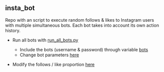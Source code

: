 insta_bot
---------

Repo with an script to execute random follows & likes to Instagram users with multiple simultaneous bots.
Each bot takes into account its own action history.

* Run all bots with [run_all_bots.py](https://github.com/joseparnau/insta_bot/blob/master/scripts/run_all_bots.py)
  * Include the bots (username & password) through variable [bots](https://github.com/joseparnau/insta_bot/blob/master/scripts/run_all_bots.py#L45)
  * Change bot parameters [here](https://github.com/joseparnau/insta_bot/blob/master/scripts/run_all_bots.py#L59) 

* Modify the follows / like proportion [here](https://github.com/joseparnau/insta_bot/blob/master/acid_rain/bot_master.py#L268)
